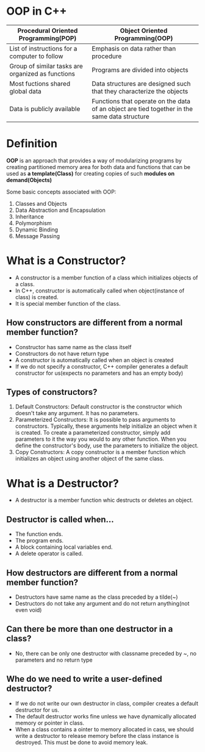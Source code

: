 # OOP in C++

| Procedural Oriented Programming(POP) | Object Oriented Programming(OOP) |
| ------------------------------------ | -------------------------------- |
| List of instructions for a computer to follow | Emphasis on data rather than procedure |
| Group of similar tasks are organized as functions | Programs are divided into objects |
| Most fuctions shared global data | Data structures are designed such that they characterize the objects |
| Data is publicly available | Functions that operate on the data of an object are tied together in the same data structure |

# Definition

**OOP** is an approach that provides a way of modularizing programs by creating partitioned memory area for both data and functions that can be used as **a template(Class)** for creating copies of such **modules on demand(Objects)**

Some basic concepts associated with OOP:

1. Classes and Objects
2. Data Abstraction and Encapsulation
3. Inheritance
4. Polymorphism
5. Dynamic Binding
6. Message Passing

# What is a Constructor?

- A constructor is a member function of a class which initializes objects of a class. 
- In C++, constructor is automatically called when object(instance of class) is created.
- It is special member function of the class.

## How constructors are different from a normal member function?

- Constructor has same name as the class itself
- Constructors do not have return type
- A constructor is automatically called when an object is created
- If we do not specify a constructor, C++ compiler generates a default constructor for us(expects no         parameters and has an empty body)

## Types of constructors?

1. Default Constructors: Default constructor is the constructor which doesn't take any argument. It has                          no parameters.
2. Parameterized Constructors: It is possible to pass arguments to constructors. Typically, these                                      arguments help initialize an object when it is created. To create a                                      parameterized constructor, simply add parameters to it the way you would                                to any other function. When you define the constructor's body, use the                                  parameters to initialize the object.
3. Copy Constructors: A copy constructor is a member function which initializes an object using another                       object of the same class.

# What is a Destructor?

- A destructor is a member function whic destructs or deletes an object.

## Destructor is called when...

- The function ends.
- The program ends.
- A block containing local variables end.
- A delete operator is called.

## How destructors are different from a normal member function?

- Destructors have same name as the class preceded by a tilde(~)
- Destructors do not take any argument and do not return anything(not even void)

## Can there be more than one destructor in a class?

- No, there can be only one destructor with classname preceded by ~, no parameters and no return type

## Whe do we need to write a user-defined destructor?

- If we do not write our own destructor in class, compiler creates a default destructor for us. 
- The default destructor works fine unless we have dynamically allocated memory or pointer in class.
- When a class contains a ointer to memory allocated in cass, we should write a destructor to release     memory before the class instance is destroyed. This must be done to avoid memory leak. 

    
